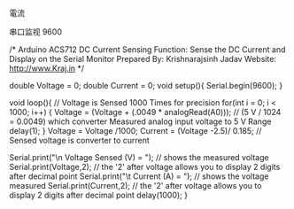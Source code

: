 電流　

串口监视 9600

/*
  Arduino ACS712 DC Current Sensing
  Function: Sense the DC Current and Display on the Serial Monitor
  Prepared By: Krishnarajsinh Jadav
  Website: http://www.Kraj.in
 */
 
double Voltage = 0;
double Current = 0;
void setup(){
  Serial.begin(9600);
}
 
void loop(){
  // Voltage is Sensed 1000 Times for precision
  for(int i = 0; i < 1000; i++) {
    Voltage = (Voltage + (.0049 * analogRead(A0)));   // (5 V / 1024 = 0.0049) which converter Measured analog input voltage to 5 V Range
    delay(1);
  }
Voltage = Voltage /1000;
Current = (Voltage -2.5)/ 0.185; // Sensed voltage is converter to current
 
Serial.print("\n Voltage Sensed (V) = "); // shows the measured voltage
Serial.print(Voltage,2);  // the '2' after voltage allows you to display 2  digits after decimal point
Serial.print("\t Current (A) = ");   // shows the voltage measured
Serial.print(Current,2);   // the '2' after voltage allows you to display 2  digits after decimal point
delay(1000);
}
